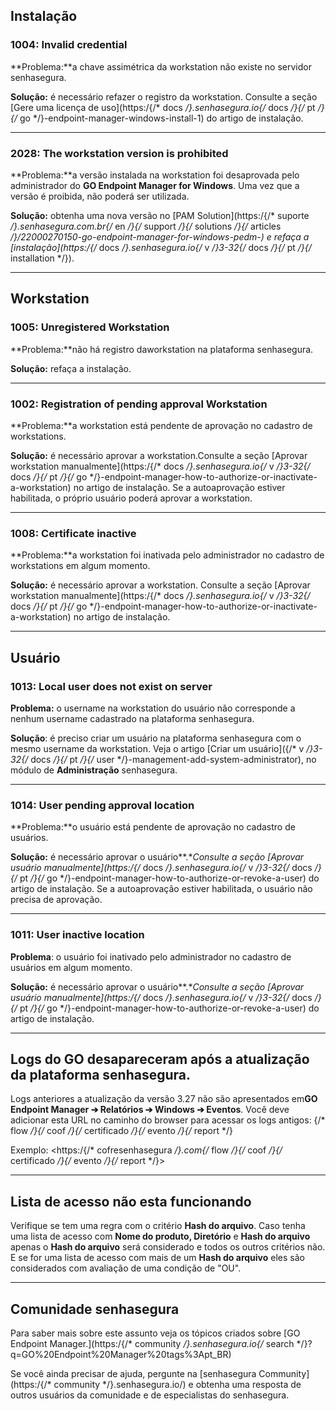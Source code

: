 ## Instalação

### **1004: Invalid credential**

**Problema:**a chave assimétrica da workstation não existe no servidor senhasegura.

**Solução:** é necessário refazer o registro da workstation. Consulte a seção [Gere uma licença de uso](https:/{/* docs */}.senhasegura.io{/* docs */}{/* pt */}{/* go */}-endpoint-manager-windows-install-1) do artigo de instalação.



---

### **2028: The workstation version is prohibited**

**Problema:**a versão instalada na workstation foi desaprovada pelo administrador do **GO Endpoint Manager for Windows**. Uma vez que a versão é proibida, não poderá ser utilizada. 

**Solução:** obtenha uma nova versão no [PAM Solution](https:/{/* suporte */}.senhasegura.com.br{/* en */}{/* support */}{/* solutions */}{/* articles */}/22000270150-go-endpoint-manager-for-windows-pedm-) e refaça a [instalação](https:/{/* docs */}.senhasegura.io{/* v */}3-32{/* docs */}{/* pt */}{/* installation */}).



---

## Workstation

### **1005: Unregistered Workstation**

**Problema:**não há registro daworkstation na plataforma senhasegura.

**Solução:** refaça a instalação.



---

### **1002: Registration of pending approval Workstation**

**Problema:**a workstation está pendente de aprovação no cadastro de workstations.

**Solução:** é necessário aprovar a workstation.Consulte a seção [Aprovar workstation manualmente](https:/{/* docs */}.senhasegura.io{/* v */}3-32{/* docs */}{/* pt */}{/* go */}-endpoint-manager-how-to-authorize-or-inactivate-a-workstation) no artigo de instalação. Se a autoaprovação estiver habilitada, o próprio usuário poderá aprovar a workstation.



---

### **1008: Certificate inactive**

**Problema:**a workstation foi inativada pelo administrador no cadastro de workstations em algum momento.

**Solução:** é necessário aprovar a workstation. Consulte a seção [Aprovar workstation manualmente](https:/{/* docs */}.senhasegura.io{/* v */}3-32{/* docs */}{/* pt */}{/* go */}-endpoint-manager-how-to-authorize-or-inactivate-a-workstation) no artigo de instalação. 



---

## **Usuário**

### **1013: Local user does not exist on server**

**Problema:** o username na workstation do usuário não corresponde a nenhum username cadastrado na plataforma senhasegura.

**Solução**: é preciso criar um usuário na plataforma senhasegura com o mesmo username da workstation. Veja o artigo [Criar um usuário]({/* v */}3-32{/* docs */}{/* pt */}{/* user */}-management-add-system-administrator), no módulo de **Administração** senhasegura. 



---

### **1014: User pending approval location**

**Problema:**o usuário está pendente de aprovação no cadastro de usuários. 

**Solução:** é necessário aprovar o usuário**.**Consulte a seção [Aprovar usuário manualmente](https:/{/* docs */}.senhasegura.io{/* v */}3-32{/* docs */}{/* pt */}{/* go */}-endpoint-manager-how-to-authorize-or-revoke-a-user) do artigo de instalação. Se a autoaprovação estiver habilitada, o usuário não precisa de aprovação. 



---

### **1011: User inactive location**

**Problema**: o usuário foi inativado pelo administrador no cadastro de usuários em algum momento.

**Solução:** é necessário aprovar o usuário**.**Consulte a seção [Aprovar usuário manualmente](https:/{/* docs */}.senhasegura.io{/* v */}3-32{/* docs */}{/* pt */}{/* go */}-endpoint-manager-how-to-authorize-or-revoke-a-user) do artigo de instalação.   



---

## Logs do GO desapareceram após a atualização da plataforma senhasegura.

Logs anteriores a atualização da versão 3\.27 não são apresentados em**GO Endpoint Manager ➔ Relatórios ➔ Windows ➔ Eventos**. Você deve adicionar esta URL no caminho do browser para acessar os logs antigos: {/* flow */}{/* coof */}{/* certificado */}{/* evento */}{/* report */}

Exemplo: <https:/{/* cofresenhasegura */}.com{/* flow */}{/* coof */}{/* certificado */}{/* evento */}{/* report */}>



---

## Lista de acesso não esta funcionando

Verifique se tem uma regra com o critério **Hash do arquivo**. Caso tenha uma lista de acesso com **Nome do produto, Diretório** e **Hash do arquivo** apenas o **Hash do arquivo** será considerado e todos os outros critérios não. E se for uma lista de acesso com mais de um **Hash do arquivo** eles são considerados com avaliação de uma condição de "OU".

  




---

## Comunidade senhasegura

Para saber mais sobre este assunto veja os tópicos criados sobre [GO Endpoint Manager.](https:/{/* community */}.senhasegura.io{/* search */}?q=GO%20Endpoint%20Manager%20tags%3Apt_BR)

Se você ainda precisar de ajuda, pergunte na [senhasegura Community](https:/{/* community */}.senhasegura.io/) e obtenha uma resposta de outros usuários da comunidade e de especialistas do senhasegura.

